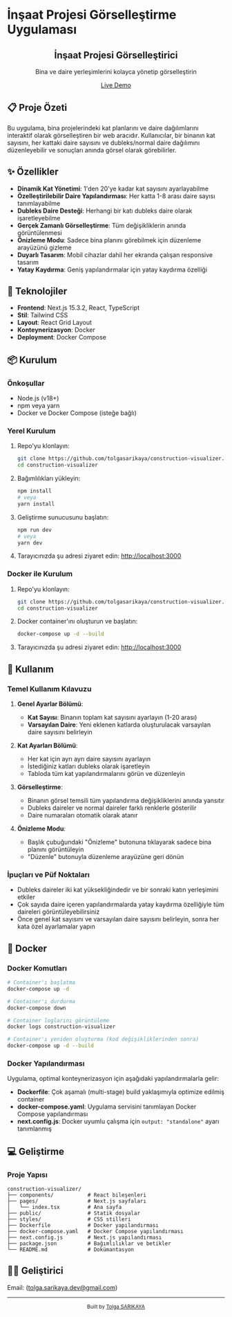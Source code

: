 # İnşaat Projesi Görselleştirme Uygulaması

<div align="center">
  <h2>İnşaat Projesi Görselleştirici</h2>
  <p>Bina ve daire yerleşimlerini kolayca yönetip görselleştirin</p>
  <a href="https://construction-visualizer.vercel.app/">Live Demo</a>
</div>

## 📋 Proje Özeti

Bu uygulama, bina projelerindeki kat planlarını ve daire dağılımlarını interaktif olarak görselleştiren bir web aracıdır. Kullanıcılar, bir binanın kat sayısını, her kattaki daire sayısını ve dubleks/normal daire dağılımını düzenleyebilir ve sonuçları anında görsel olarak görebilirler.

## ✨ Özellikler

- **Dinamik Kat Yönetimi**: 1'den 20'ye kadar kat sayısını ayarlayabilme
- **Özelleştirilebilir Daire Yapılandırması**: Her katta 1-8 arası daire sayısı tanımlayabilme
- **Dubleks Daire Desteği**: Herhangi bir katı dubleks daire olarak işaretleyebilme
- **Gerçek Zamanlı Görselleştirme**: Tüm değişikliklerin anında görüntülenmesi
- **Önizleme Modu**: Sadece bina planını görebilmek için düzenleme arayüzünü gizleme
- **Duyarlı Tasarım**: Mobil cihazlar dahil her ekranda çalışan responsive tasarım
- **Yatay Kaydırma**: Geniş yapılandırmalar için yatay kaydırma özelliği

## 🔧 Teknolojiler

- **Frontend**: Next.js 15.3.2, React, TypeScript
- **Stil**: Tailwind CSS
- **Layout**: React Grid Layout
- **Konteynerizasyon**: Docker
- **Deployment**: Docker Compose

## 📦 Kurulum

### Önkoşullar

- Node.js (v18+)
- npm veya yarn
- Docker ve Docker Compose (isteğe bağlı)

### Yerel Kurulum

1. Repo'yu klonlayın:

   ```bash
   git clone https://github.com/tolgasarikaya/construction-visualizer.git
   cd construction-visualizer
   ```

2. Bağımlılıkları yükleyin:

   ```bash
   npm install
   # veya
   yarn install
   ```

3. Geliştirme sunucusunu başlatın:

   ```bash
   npm run dev
   # veya
   yarn dev
   ```

4. Tarayıcınızda şu adresi ziyaret edin: [http://localhost:3000](http://localhost:3000)

### Docker ile Kurulum

1. Repo'yu klonlayın:

   ```bash
   git clone https://github.com/tolgasarikaya/construction-visualizer.git
   cd construction-visualizer
   ```

2. Docker container'ını oluşturun ve başlatın:

   ```bash
   docker-compose up -d --build
   ```

3. Tarayıcınızda şu adresi ziyaret edin: [http://localhost:3000](http://localhost:3000)

## 📱 Kullanım

### Temel Kullanım Kılavuzu

1. **Genel Ayarlar Bölümü**:

   - **Kat Sayısı**: Binanın toplam kat sayısını ayarlayın (1-20 arası)
   - **Varsayılan Daire**: Yeni eklenen katlarda oluşturulacak varsayılan daire sayısını belirleyin

2. **Kat Ayarları Bölümü**:

   - Her kat için ayrı ayrı daire sayısını ayarlayın
   - İstediğiniz katları dubleks olarak işaretleyin
   - Tabloda tüm kat yapılandırmalarını görün ve düzenleyin

3. **Görselleştirme**:

   - Binanın görsel temsili tüm yapılandırma değişikliklerini anında yansıtır
   - Dubleks daireler ve normal daireler farklı renklerle gösterilir
   - Daire numaraları otomatik olarak atanır

4. **Önizleme Modu**:
   - Başlık çubuğundaki "Önizleme" butonuna tıklayarak sadece bina planını görüntüleyin
   - "Düzenle" butonuyla düzenleme arayüzüne geri dönün

### İpuçları ve Püf Noktaları

- Dubleks daireler iki kat yüksekliğindedir ve bir sonraki katın yerleşimini etkiler
- Çok sayıda daire içeren yapılandırmalarda yatay kaydırma özelliğiyle tüm daireleri görüntüleyebilirsiniz
- Önce genel kat sayısını ve varsayılan daire sayısını belirleyin, sonra her kata özel ayarlamalar yapın

## 🐳 Docker

### Docker Komutları

```bash
# Container'ı başlatma
docker-compose up -d

# Container'ı durdurma
docker-compose down

# Container loglarını görüntüleme
docker logs construction-visualizer

# Container'ı yeniden oluşturma (kod değişikliklerinden sonra)
docker-compose up -d --build
```

### Docker Yapılandırması

Uygulama, optimal konteynerizasyon için aşağıdaki yapılandırmalarla gelir:

- **Dockerfile**: Çok aşamalı (multi-stage) build yaklaşımıyla optimize edilmiş container
- **docker-compose.yaml**: Uygulama servisini tanımlayan Docker Compose yapılandırması
- **next.config.js**: Docker uyumlu çalışma için `output: "standalone"` ayarı tanımlanmış

## 💻 Geliştirme

### Proje Yapısı

```
construction-visualizer/
├── components/           # React bileşenleri
├── pages/                # Next.js sayfaları
│   └── index.tsx         # Ana sayfa
├── public/               # Statik dosyalar
├── styles/               # CSS stilleri
├── Dockerfile            # Docker yapılandırması
├── docker-compose.yaml   # Docker Compose yapılandırması
├── next.config.js        # Next.js yapılandırması
├── package.json          # Bağımlılıklar ve betikler
└── README.md             # Dokümantasyon
```


## 👨‍💻 Geliştirici

Email: (tolga.sarikaya.dev@gmail.com)

---

<div align="center">
  <sub>Built by <a href="https://github.com/tolgasarikaya">Tolga SARIKAYA</a></sub>
</div>
